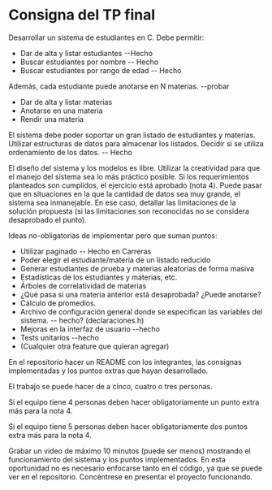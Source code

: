 # Consigna del TP final

Desarrollar un sistema de estudiantes en C. Debe permitir:

- Dar de alta y listar estudiantes --Hecho
- Buscar estudiantes por nombre -- Hecho
- Buscar estudiantes por rango de edad -- Hecho

Además, cada estudiante puede anotarse en N materias. --probar

- Dar de alta y listar materias
- Anotarse en una materia
- Rendir una materia

El sistema debe poder soportar un gran listado de estudiantes y materias. Utilizar estructuras de datos para almacenar los listados. Decidir si se utiliza ordenamiento de los datos. -- Hecho

El diseño del sistema y los modelos es libre. Utilizar la creatividad para que el manejo del sistema sea lo más práctico posible. Si los requerimientos planteados son cumplidos, el ejercicio está aprobado (nota 4). Puede pasar que en situaciones en la que la cantidad de datos sea muy grande, el sistema sea inmanejable. En ese caso, detallar las limitaciones de la solución propuesta (si las limitaciones son reconocidas no se considera desaprobado el punto).

Ideas no-obligatorias de implementar pero que suman puntos:

- Utilizar paginado -- Hecho en Carreras
- Poder elegir el estudiante/materia de un listado reducido
- Generar estudiantes de prueba y materias aleatorias de forma masiva
- Estadísticas de los estudiantes y materias, etc.
- Árboles de correlatividad de materias
- ¿Qué pasa si una materia anterior está desaprobada? ¿Puede anotarse?
- Cálculo de promedios.
- Archivo de configuración general donde se especifican las variables del sistema. -- hecho? (declaraciones.h)
- Mejoras en la interfaz de usuario --hecho
- Tests unitarios --hecho
- (Cualquier otra feature que quieran agregar)

En el repositorio hacer un README con los integrantes, las consignas implementadas y los puntos extras que hayan desarrollado.

El trabajo se puede hacer de a cinco, cuatro o tres personas.

Si el equipo tiene 4 personas deben hacer obligatoriamente un punto extra más para la nota 4.

Si el equipo tiene 5 personas deben hacer obligatoriamente dos puntos extra más para la nota 4.

Grabar un video de máximo 10 minutos (puede ser menos) mostrando el funcionamiento del sistema y los puntos implementados. En esta oportunidad no es necesario enfocarse tanto en el código, ya que se puede ver en el repositorio. Concéntrese en presentar el proyecto funcionando.
